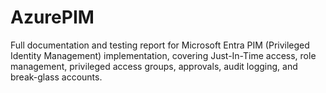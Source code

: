 # AzurePIM
Full documentation and testing report for Microsoft Entra PIM (Privileged Identity Management) implementation, covering Just-In-Time access, role management, privileged access groups, approvals, audit logging, and break-glass accounts.

